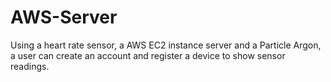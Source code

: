 # AWS-Server

Using a heart rate sensor, a AWS EC2 instance server and a Particle Argon, a user can create an account and register a device to show sensor readings. 